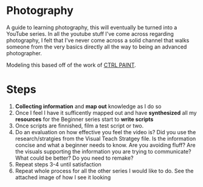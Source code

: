 # Photography
A guide to learning photography, this will eventually be turned into a YouTube series. In all the youtube stuff I've come across regarding photography, I felt that I've never come across a solid channel that walks someone from the very basics directly all the way to being an advanced photographer. 

Modeling this based off of the work of [CTRL PAINT](https://www.ctrlpaint.com/). 

# Steps

1. **Collecting information** and **map out** knowledge as I do so
2. Once I feel I have it sufficently mapped out and have **synthesized** all my **resources** for the Beginner series start to **write scripts**
3. Once scripts are finnished, film a test script or two. 
4. Do an evaluation on how effective you feel the video is? Did you use the research/stratgies from the Visual Teach Stratgey file. Is the information concise and what a beginner needs to know. Are you avoiding fluff? Are the visuals supporting the information you are trying to communicate? What could be better? Do you need to remake?
5. Repeat steps 3-4 until satisfaction
6. Repeat whole process for all the other series I would like to do. See the attached image of how I see it looking
